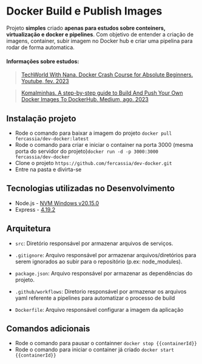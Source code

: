 # Docker Build e Publish Images

Projeto __simples__ criado __apenas para estudos sobre conteiners, virtualização e docker e pipelines__. Com objetivo de entender a criação de imagens, container, subir imagem no Docker hub e criar uma pipelina para rodar de forma automatica.

#### Informações sobre estudos:

> [TechWorld With Nana. Docker Crash Course for Absolute Beginners. Youtube, fev. 2023](https://www.youtube.com/watch?v=pg19Z8LL06w)

> [Komalminhas. A step-by-step guide to Build And Push Your Own Docker Images To DockerHub. Medium, ago. 2023](https://medium.com/@komalminhas.96/a-step-by-step-guide-to-build-and-push-your-own-docker-images-to-dockerhub-709963d4a8bc)

## Instalação projeto
- Rode o comando para baixar a imagem do projeto `docker pull fercassia/dev-docker:latest`
- Rode o comando para criar e iniciar o container na porta 3000 (mesma porta do servidor do projeto)`docker run -d -p 3000:3000 fercassia/dev-docker`
- Clone o projeto `https://github.com/fercassia/dev-docker.git`
- Entre na pasta e divirta-se

## Tecnologias utilizadas no Desenvolvimento

- Node.js - [NVM Windows v20.15.0](https://github.com/coreybutler/nvm-windows)
- Express - [4.19.2](https://www.npmjs.com/package/express)

## Arquitetura

- `src`: Diretório responsável por armazenar arquivos de serviços.
    
- `.gitignore`: Arquivo responsável por armazenar arquivos/diretórios para serem ignorados ao subir para o repositório (p.ex: node_modules).

- `package.json`: Arquivo responsável por armazenar as dependências do projeto.

- `.github/workflows`: Diretorio responsável por armazenar os arquivos yaml referente a pipelines para automatizar o processo de build

- `Dockerfile`: Arquivo responsável configurar a imagem da aplicação

## Comandos adicionais
- Rode o comando para pausar o containner `docker stop {{containerId}}`
- Rode o comando para iniciar o container já criado `docker start {{containerId}}`

